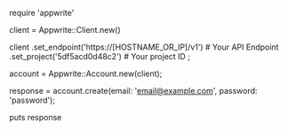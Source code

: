 require 'appwrite'

client = Appwrite::Client.new()

client
    .set_endpoint('https://[HOSTNAME_OR_IP]/v1') # Your API Endpoint
    .set_project('5df5acd0d48c2') # Your project ID
;

account = Appwrite::Account.new(client);

response = account.create(email: 'email@example.com', password: 'password');

puts response
